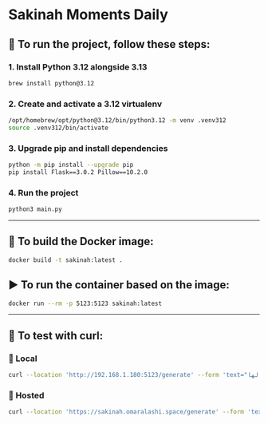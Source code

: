 # Sakinah Moments Daily

## 🚀 To run the project, follow these steps:

### 1. Install Python 3.12 alongside 3.13
```bash
brew install python@3.12
```

### 2. Create and activate a 3.12 virtualenv
```bash
/opt/homebrew/opt/python@3.12/bin/python3.12 -m venv .venv312
source .venv312/bin/activate
```

### 3. Upgrade pip and install dependencies
```bash
python -m pip install --upgrade pip
pip install Flask==3.0.2 Pillow==10.2.0
```

### 4. Run the project
```bash
python3 main.py
```

---

## 🐳 To build the Docker image:
```bash
docker build -t sakinah:latest .
```

## ▶️ To run the container based on the image:
```bash
docker run --rm -p 5123:5123 sakinah:latest
```

---

## 📡 To test with curl:

### 🔹 Local
```bash
curl --location 'http://192.168.1.180:5123/generate' --form 'text="اللهم إني أعوذ بك من العجز والكسل، والجبن والبخل،  والهرم وعذاب القبر، اللهم آت نفسي تقواها، وزكها أنت خير من زكاها، أنت وليها ومولاها اللهم إني أعوذ بك من علم لا ينفع ومن قلب لا يخشع، ومن نفس لا تشبع، ومن دعوة لا يستجاب لها."'
```

### 🔹 Hosted
```bash
curl --location 'https://sakinah.omaralashi.space/generate' --form 'text="اللهم إني أعوذ بك من العجز والكسل، والجبن والبخل،  والهرم وعذاب القبر، اللهم آت نفسي تقواها، وزكها أنت خير من زكاها، أنت وليها ومولاها اللهم إني أعوذ بك من علم لا ينفع ومن قلب لا يخشع، ومن نفس لا تشبع، ومن دعوة لا يستجاب لها."'
```
